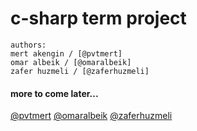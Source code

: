 ﻿# c-sharp term project

	authors:
	mert akengin / [@pvtmert]
	omar albeik / [@omaralbeik]
	zafer huzmeli / [@zaferhuzmeli]

#### more to come later...


[@pvtmert](//github.com/pvtmert)
[@omaralbeik](//github.com/omaralbeik)
[@zaferhuzmeli](//github.com/zaferhuzmeli)
